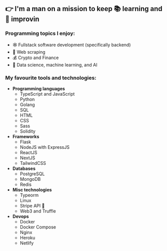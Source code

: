 ## 👉 I'm a man on a mission to keep 📚 learning and 🦾 improvin

### Programming topics I enjoy:
 - 🕸️ Fullstack software development (specifically backend)
 - 🤖 Web scraping
 - 💰 Crypto and Finance
 - 🧠 Data science, machine learning, and AI

### My favourite tools and technologies:
 - **Programming languages**
   - TypeScript and JavaScript
   - Python
   - Golang
   - SQL
   - HTML
   - CSS
   - Sass
   - Solidity
 - **Frameworks**
   - Flask
   - NodeJS with ExpressJS
   - ReactJS
   - NextJS
   - TailwindCSS
 - **Databases**
   - PostgreSQL
   - MongoDB
   - Redis
 - **Misc technologies**
   - Typeorm
   - Linux
   - Stripe API 🧡
   - Web3 and Truffle
 - **Devops**
   - Docker
   - Docker Compose
   - Nginx
   - Heroku
   - Netlify
